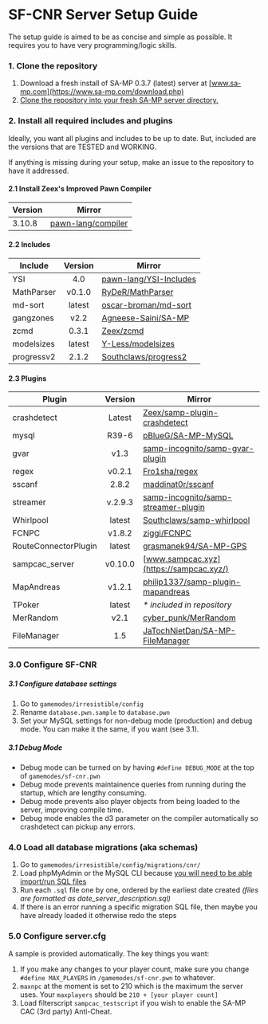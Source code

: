 # SF-CNR Server Setup Guide

The setup guide is aimed to be as concise and simple as possible. It requires you to have very programming/logic skills.

### **1. Clone the repository**

1. Download a fresh install of SA-MP 0.3.7 (latest) server at [www.sa-mp.com](https://www.sa-mp.com/download.php)
2. [Clone the repository into your fresh SA-MP server directory.](https://confluence.atlassian.com/bitbucket/clone-a-repository-223217891.html)

### **2. Install all required includes and plugins**

Ideally, you want all plugins and includes to be up to date. But, included are the versions that are TESTED and WORKING.

If anything is missing during your setup, make an issue to the repository to have it addressed.

#### 2.1 Install Zeex's Improved Pawn  Compiler
|**Version**|**Mirror**|
|---------|-----------|
|3.10.8|[pawn-lang/compiler](https://github.com/pawn-lang/compiler/releases)|


#### 2.2 Includes
|**Include** |**Version**|**Mirror** |
|-----------|:---------:|-----------|
|YSI|4.0|[pawn-lang/YSI-Includes](https://github.com/pawn-lang/YSI-Includes/releases)|
|MathParser|v0.1.0|[RyDeR/MathParser](https://forum.sa-mp.com/showthread.php?t=315364)|
|md-sort|latest|[oscar-broman/md-sort](https://raw.githubusercontent.com/oscar-broman/md-sort/master/md-sort.inc)|
|gangzones|v2.2|[Agneese-Saini/SA-MP](https://raw.githubusercontent.com/Agneese-Saini/SA-MP/master/pawno/include/gangzones.inc)|
|zcmd|0.3.1|[Zeex/zcmd](https://forum.sa-mp.com/showthread.php?t=91354)|
|modelsizes|latest|[Y-Less/modelsizes](https://gist.githubusercontent.com/Y-Less/4543512/raw/modelsizes.inc)|
|progressv2|2.1.2|[Southclaws/progress2](https://github.com/Southclaws/progress2/releases)|

#### 2.3 Plugins
|**Plugin** |**Version**|**Mirror** |
|-----------|:---------:|-----------|
|crashdetect|Latest|[Zeex/samp-plugin-crashdetect](https://github.com/Zeex/samp-plugin-crashdetect/releases)|
|mysql|R39-6|[pBlueG/SA-MP-MySQL](https://github.com/pBlueG/SA-MP-MySQL/releases)|
|gvar|v1.3|[samp-incognito/samp-gvar-plugin](https://github.com/samp-incognito/samp-gvar-plugin)|
|regex|v0.2.1|[Fro1sha/regex](https://forum.sa-mp.com/showthread.php?t=247893)|
|sscanf|2.8.2|[maddinat0r/sscanf](https://github.com/maddinat0r/sscanf/releases)|
|streamer|v.2.9.3|[samp-incognito/samp-streamer-plugin](https://github.com/samp-incognito/samp-streamer-plugin/releases)|
|Whirlpool|latest|[Southclaws/samp-whirlpool](https://github.com/Southclaws/samp-whirlpool/releases)|
|FCNPC|v1.8.2|[ziggi/FCNPC](https://github.com/ziggi/FCNPC/releases)|
|RouteConnectorPlugin|latest|[grasmanek94/SA-MP-GPS](https://github.com/grasmanek94/SA-MP-GPS/tree/master/Binaries)|
|sampcac_server|v0.10.0|[www.sampcac.xyz](https://sampcac.xyz/)|
|MapAndreas|v1.2.1|[philip1337/samp-plugin-mapandreas](https://github.com/philip1337/samp-plugin-mapandreas/releases)|
|TPoker|latest|*\* included in repository*|
|MerRandom|v2.1|[cyber_punk/MerRandom](https://forum.sa-mp.com/showthread.php?t=109196)|
|FileManager|1.5|[JaTochNietDan/SA-MP-FileManager](https://github.com/JaTochNietDan/SA-MP-FileManager/releases)|

### **3.0 Configure SF-CNR**

##### 3.1 Configure database settings

1. Go to `gamemodes/irresistible/config`
2. Rename `database.pwn.sample` to `database.pwn`
3. Set your MySQL settings for non-debug mode (production) and debug mode. You can make it the same, if you want (see 3.1).

##### 3.1 Debug Mode
 * Debug mode can be turned on by having `#define DEBUG_MODE` at the top of `gamemodes/sf-cnr.pwn`
 * Debug mode prevents maintainence queries from running during the startup, which are lengthy consuming.
 * Debug mode prevents also player objects from being loaded to the server, improving compile time.
 * Debug mode enables the d3 parameter on the compiler automatically so crashdetect can pickup any errors.

### **4.0 Load all database migrations (aka schemas)**

1. Go to `gamemodes/irresistible/config/migrations/cnr/`
2. Load phpMyAdmin or the MySQL CLI because [you will need to be able import/run SQL files](https://stackoverflow.com/a/17666279)
3. Run each `.sql` file one by one, ordered by the earliest date created *(files are formatted as date_server_description.sql)*
4. If there is an error running a specific migration SQL file, then maybe you have already loaded it otherwise redo the steps

### **5.0 Configure server.cfg**

A sample is provided automatically. The key things you want:

1. If you make any changes to your player count, make sure you change `#define MAX_PLAYERS` in `/gamemodes/sf-cnr.pwn` to whatever.
2. `maxnpc` at the moment is set to 210 which is the maximum the server uses. Your `maxplayers` should be `210 + [your player count]`
3. Load filterscript `sampcac_testscript` if you wish to enable the SA-MP CAC (3rd party) Anti-Cheat.